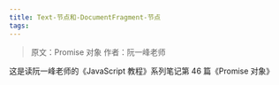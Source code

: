 ```yaml
---
title: Text-节点和-DocumentFragment-节点
tags:
---
```


> 原文：Promise 对象
> 作者：阮一峰老师

这是读阮一峰老师的《JavaScript 教程》系列笔记第 46 篇《Promise 对象》